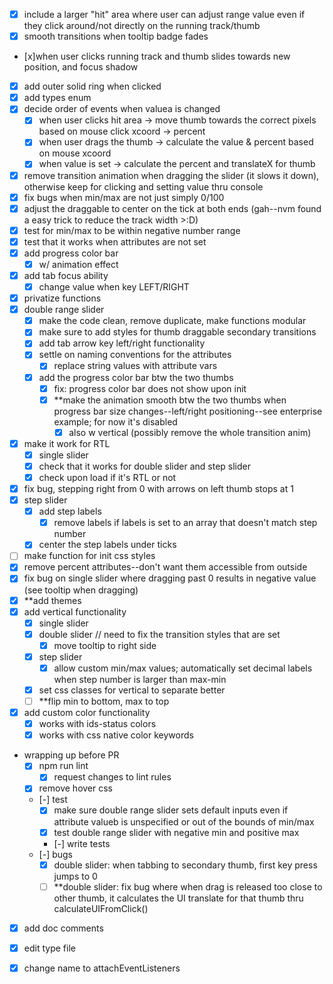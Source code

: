 - [x] include a larger "hit" area where user can adjust range value even if they click around/not directly on the running track/thumb
- [x] smooth transitions when tooltip badge fades
- [x]when user clicks running track and thumb slides towards new position, and focus shadow
- [x] add outer solid ring when clicked
- [x] add types enum
- [x] decide order of events when valuea is changed
  - [x] when user clicks hit area -> move thumb towards the correct pixels based on mouse click xcoord -> percent
  - [x] when user drags the thumb -> calculate the value & percent based on mouse xcoord
  - [x] when value is set -> calculate the percent and translateX for thumb
- [x] remove transition animation when dragging the slider (it slows it down), otherwise keep for clicking and setting value thru console
- [x] fix bugs when min/max are not just simply 0/100
- [x] adjust the draggable to center on the tick at both ends (gah--nvm found a easy trick to reduce the track width >:D)
- [x] test for min/max to be within negative number range
- [x] test that it works when attributes are not set
- [x] add progress color bar 
  - [x] w/ animation effect
- [x] add tab focus ability
  - [x] change value when key LEFT/RIGHT
- [x] privatize functions
- [x] double range slider
  - [x] make the code clean, remove duplicate, make functions modular
  - [x] make sure to add styles for thumb draggable secondary transitions
  - [x] add tab arrow key left/right functionality
  - [x] settle on naming conventions for the attributes
    - [x] replace string values with attribute vars
  - [x] add the progress color bar btw the two thumbs
    - [x] fix: progress color bar does not show upon init
    - [x] **make the animation smooth btw the two thumbs when progress bar size changes--left/right positioning--see enterprise example; for now it's disabled
      - [x] also w vertical (possibly remove the whole transition anim)
- [x] make it work for RTL
  - [x] single slider
  - [x] check that it works for double slider and step slider
  - [x] check upon load if it's RTL or not
- [x] fix bug, stepping right from 0 with arrows on left thumb stops at 1 
- [x] step slider
  - [x] add step labels
    - [x] remove labels if labels is set to an array that doesn't match step number
  - [x] center the step labels under ticks
- [ ] make function for init css styles
- [x] remove percent attributes--don't want them accessible from outside
- [x] fix bug on single slider where dragging past 0 results in negative value (see tooltip when dragging)
- [x] **add themes
- [x] add vertical functionality
  - [x] single slider
  - [x] double slider // need to fix the transition styles that are set
    - [x] move tooltip to right side
  - [x] step slider
    - [x] allow custom min/max values; automatically set decimal labels when step number is larger than max-min
  - [x] set css classes for vertical to separate better
  - [ ] **flip min to bottom, max to top
- [x] add custom color functionality
  - [x] works with ids-status colors
  - [x] works with css native color keywords
- wrapping up before PR
  - [x] npm run lint
    - [x] request changes to lint rules
  - [x] remove hover css
  - [-] test
    - [x] make sure double range slider sets default inputs even if attribute valueb is unspecified or out of the bounds of min/max
    - [x] test double range slider with negative min and positive max
    - [-] write tests
  - [-] bugs
    - [x] double slider: when tabbing to secondary thumb, first key press jumps to 0
    - [ ] **double slider: fix bug where when drag is released too close to other thumb, it calculates the UI translate for that thumb thru calculateUIFromClick()
- [x] add doc comments
- [x] edit type file
- [x] change name to attachEventListeners

